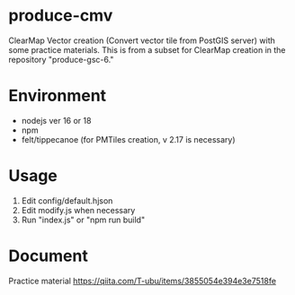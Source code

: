 # produce-cmv
ClearMap Vector creation  (Convert vector tile from PostGIS server) with some practice materials.
This is from a subset for ClearMap creation in the repository "produce-gsc-6."

# Environment
* nodejs ver 16 or 18
* npm
* felt/tippecanoe (for PMTiles creation, v 2.17 is necessary)


# Usage
1. Edit config/default.hjson
2. Edit modify.js when necessary
3. Run "index.js" or "npm run build"

# Document
Practice material https://qiita.com/T-ubu/items/3855054e394e3e7518fe
